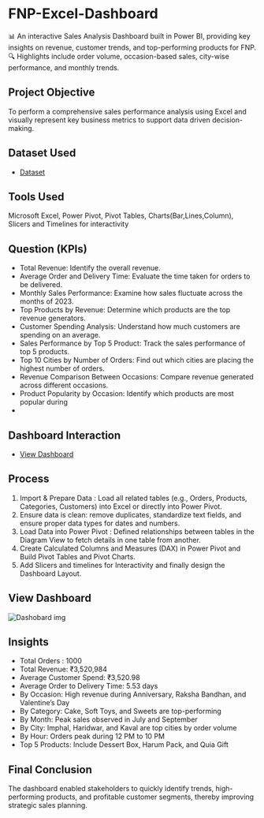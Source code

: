 # FNP-Excel-Dashboard
📊 An interactive Sales Analysis Dashboard built in Power BI, providing key insights on revenue, customer trends, and top-performing products for FNP.  🔍 Highlights include order volume, occasion-based sales, city-wise performance, and monthly trends.

## Project Objective
To perform a comprehensive sales performance analysis using Excel and visually represent key business metrics to support data driven decision-making.

## Dataset Used
- <a href="https://github.com/divyakm09/FNP-Excel-Dashboard/blob/main/Book2.xlsx"> Dataset </a>

## Tools Used
Microsoft Excel, Power Pivot, Pivot Tables, Charts(Bar,Lines,Column), Slicers and Timelines for interactivity

## Question (KPIs)
- Total Revenue: Identify the overall revenue.
- Average Order and Delivery Time: Evaluate the time taken for orders to be delivered.
- Monthly Sales Performance: Examine how sales fluctuate across the months of 2023.
- Top Products by Revenue: Determine which products are the top revenue generators.
- Customer Spending Analysis: Understand how much customers are spending on an average.
- Sales Performance by Top 5 Product: Track the sales performance of top 5 products.
- Top 10 Cities by Number of Orders: Find out which cities are placing the highest number of orders.
- Revenue Comparison Between Occasions: Compare revenue generated across different occasions.
- Product Popularity by Occasion: Identify which products are most popular during
- 
## Dashboard Interaction
- <a href="https://github.com/divyakm09/FNP-Excel-Dashboard/blob/main/Dashobard%20img.JPG"> View Dashboard <a>

## Process
1) Import & Prepare Data : Load all related tables (e.g., Orders, Products, Categories, Customers) into Excel or directly into Power Pivot.
2) Ensure data is clean: remove duplicates, standardize text fields, and ensure proper data types for dates and numbers.
3) Load Data into Power Pivot : Defined relationships between tables in the Diagram View to fetch details in one table from another.
4) Create Calculated Columns and Measures (DAX) in Power Pivot and Build Pivot Tables and Pivot Charts.
5) Add Slicers and timelines for Interactivity and finally design the Dashboard Layout.
## View Dashboard
![Dashobard img](https://github.com/user-attachments/assets/239733d2-5066-4b22-8217-6ec0da48992e)

## Insights
- Total Orders : 1000
- Total Revenue: ₹3,520,984
- Average Customer Spend: ₹3,520.98
- Average Order to Delivery Time: 5.53 days
- By Occasion: High revenue during Anniversary, Raksha Bandhan, and Valentine’s Day
- By Category: Cake, Soft Toys, and Sweets are top-performing
- By Month: Peak sales observed in July and September
- By City: Imphal, Haridwar, and Kaval are top cities by order volume
- By Hour: Orders peak during 12 PM to 10 PM
- Top 5 Products: Include Dessert Box, Harum Pack, and Quia Gift
## Final Conclusion
The dashboard enabled stakeholders to quickly identify trends, high-performing products, and profitable customer segments, thereby improving strategic sales planning.
